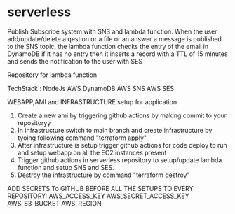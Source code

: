 # serverless

Publish Subscribe system with SNS and lambda function. When the user add/update/delete a qestion or a file or an answer a message is published to the SNS topic,
the lambda function checks the entry of the email in DynamoDB if it has no entry then it inserts a record with a TTL of 15 minutes and sends the notification to the user with SES


Repository for lambda function

TechStack :
NodeJs
AWS DynamoDB
AWS SNS
AWS SES

WEBAPP,AMI and INFRASTRUCTURE setup for application

1. Create a new ami by triggering github actions by making commit to your repositoryy
2. In infrastructure switch to main branch and create infrastructure by tyoing following command "terraform apply"
3. After infrastructure is setup trigger github actions for code deploy to run and setup webapp on all the EC2 instances present
4. Trigger github actions in serverless repository to setup/update lambda function and setup SNS and SES.
5. Destroy the infrastructure by command "terraform destroy"

ADD SECRETS To GITHUB BEFORE ALL THE SETUPS TO EVERY REPOSITORY:
AWS_ACCESS_KEY
AWS_SECRET_ACCESS_KEY
AWS_S3_BUCKET
AWS_REGION
